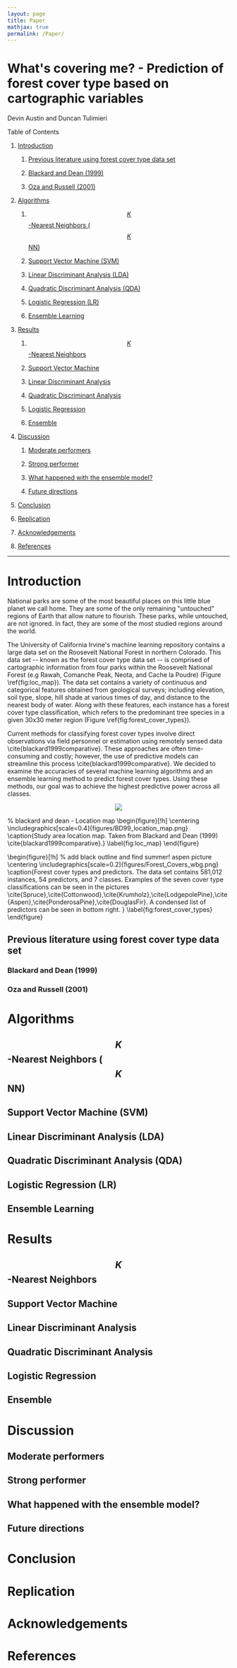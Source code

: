 ```yaml
---
layout: page
title: Paper
mathjax: true
permalink: /Paper/
---
```

# What's covering me? - Prediction of forest cover type based on cartographic variables

Devin Austin and Duncan Tulimieri

Table of Contents

1. [Introduction](#introduction)

    1. [Previous literature using forest cover type data set](#previous-literature-using-forest-cover-type-data-set)
    
      1. [Blackard and Dean (1999)](#blackard-and-dean-1999)
      
      2. [Oza and Russell (2001)](#oza-and-russell-2001)
      
2. [Algorithms](#algorithms)

    1. [$$K$$-Nearest Neighbors ($$K$$NN)](#k-nearest-neighbors-knn)
  
    2. [Support Vector Machine (SVM)](#support-vector-machine-svm)
  
    3. [Linear Discriminant Analysis (LDA)](#linear-discriminant-analysis-lda)
  
    4. [Quadratic Discriminant Analysis (QDA)](#quadratic-discriminant-analysis-qda)
  
    5. [Logistic Regression (LR)](#logistic-regression-lr)
  
    6. [Ensemble Learning](#ensemble-learning)
  
3. [Results](#results)   

    1. [$$K$$-Nearest Neighbors](#k-nearest-neighbors)
  
    2. [Support Vector Machine](#support-vector-machine)
  
    3. [Linear Discriminant Analysis](#linear-discriminant-analysis)
  
    4. [Quadratic Discriminant Analysis](#quadratic-discriminant-analysis)
  
    5. [Logistic Regression](#logistic-regression)
  
    6. [Ensemble](#ensemble)
  
4. [Discussion](#discussion)

    1. [Moderate performers](#moderate-performers)
  
    2. [Strong performer](#strong-performer)
  
    3. [What happened with the ensemble model?](#what-happened-with-the-ensemble-model)
  
    4. [Future directions](#future-directions)
  
5. [Conclusion](#conclusion)

6. [Replication](#replication)

7. [Acknowledgements](#acknowledgements)

8. [References](#references)


---

# Introduction
National parks are some of the most beautiful places on this little blue planet we call home. They are some of the only remaining "untouched" regions of Earth that allow nature to flourish. These parks, while untouched, are not ignored. In fact, they are some of the most studied regions around the world.

The University of California Irvine's machine learning repository contains a large data set on the Roosevelt National Forest in northern Colorado. This data set -- known as the forest cover type data set -- is comprised of cartographic information from four parks within the Roosevelt National Forest (e.g Rawah, Comanche Peak, Neota, and Cache la Poudre) (Figure \ref{fig:loc_map}). The data set contains a variety of continuous and categorical features obtained from geological surveys; including elevation, soil type, slope, hill shade at various times of day, and distance to the nearest body of water. Along with these features, each instance has a forest cover type classification, which refers to the predominant tree species in a given 30x30 meter region (Figure \ref{fig:forest_cover_types}).

Current methods for classifying forest cover types involve direct observations via field personnel or estimation using remotely sensed data \cite{blackard1999comparative}. These approaches are often time-consuming and costly; however, the use of predictive models can streamline this process \cite{blackard1999comparative}. We decided to examine the accuracies of several machine learning algorithms and an ensemble learning method to predict forest cover types. Using these methods, our goal was to achieve the highest predictive power across all classes.

<p align="center">
  <img src="figures/all_models_scores_kbg.png" />
</p>

% blackard and dean - Location map 
\begin{figure}[!h]
    \centering
    \includegraphics[scale=0.4]{figures/BD99_location_map.png}
    \caption{Study area location map. Taken from Blackard and Dean (1999) \cite{blackard1999comparative}.}
    \label{fig:loc_map}
\end{figure}

\begin{figure}[!h] % add black outline and find summer! aspen picture
    \centering
    \includegraphics[scale=0.2]{figures/Forest_Covers_wbg.png}
    \caption{Forest cover types and predictors. The data set contains 581,012 instances, 54 predictors, and 7 classes. Examples of the seven cover type classifications can be seen in the pictures \cite{Spruce},\cite{Cottonwood},\cite{Krumholz},\cite{LodgepolePine},\cite{Aspen},\cite{PonderosaPine},\cite{DouglasFir}. A condensed list of predictors can be seen in bottom right. }
    \label{fig:forest_cover_types}
\end{figure}


## Previous literature using forest cover type data set
    
### Blackard and Dean (1999)
      
### Oza and Russell (2001)
      
# Algorithms

## $$K$$-Nearest Neighbors ($$K$$NN)
  
## Support Vector Machine (SVM)
  
## Linear Discriminant Analysis (LDA)
  
## Quadratic Discriminant Analysis (QDA)
  
## Logistic Regression (LR)
  
## Ensemble Learning
  
# Results  

## $$K$$-Nearest Neighbors
  
## Support Vector Machine
  
## Linear Discriminant Analysis
  
## Quadratic Discriminant Analysis
  
## Logistic Regression
  
## Ensemble
  
# Discussion

## Moderate performers
  
## Strong performer
  
## What happened with the ensemble model?
  
## Future directions
  
# Conclusion

# Replication

# Acknowledgements

# References
